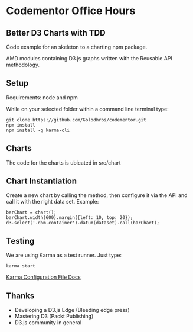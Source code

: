 
Codementor Office Hours
====

Better D3 Charts with TDD
---

Code example for an skeleton to a charting npm package.

AMD modules containing D3.js graphs written with the Reusable API methodology.

Setup
----

Requirements: node and npm

While on your selected folder within a command line terminal type:

    git clone https://github.com/Golodhros/codementor.git
    npm install
    npm install -g karma-cli

Charts
----

The code for the charts is ubicated in src/chart


Chart Instantiation
----

Create a new chart by calling the method, then configure it via the API and call it with the right data set. Example:

    barChart = chart();
    barChart.width(600).margin({left: 10, top: 20});
    d3.select('.dom-container').datum(dataset).call(barChart);


Testing
----

We are using Karma as a test runner. Just type:

    karma start

[Karma Configuration File Docs](https://karma-runner.github.io/0.12/config/configuration-file.html)


Thanks
----

* Developing a D3.js Edge (Bleeding edge press)
* Mastering D3 (Packt Publishing)
* D3.js community in general